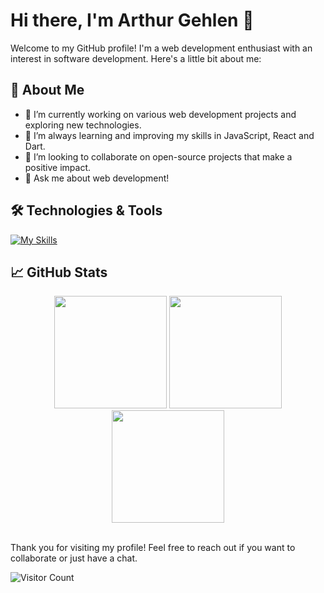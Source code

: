 # Hi there, I'm Arthur Gehlen 👋

Welcome to my GitHub profile! I'm a web development enthusiast with an interest in software development. Here's a little bit about me:

## 🚀 About Me

- 🔭 I’m currently working on various web development projects and exploring new technologies.
- 🌱 I’m always learning and improving my skills in JavaScript, React and Dart.
- 👯 I’m looking to collaborate on open-source projects that make a positive impact.
- 💬 Ask me about web development!

## 🛠️ Technologies & Tools

[![My Skills](https://skillicons.dev/icons?i=dart,html,css,scss,js,react,git,vscode,figma)](https://skillicons.dev)

## 📈 GitHub Stats

<div align="center">
  <img height="180em" src="https://github-readme-stats.vercel.app/api?username=ArthurGehlen&show_icons=true&theme=tokyonight"/>
  <img height="180em" src="https://github-readme-streak-stats.herokuapp.com/?user=ArthurGehlen&theme=tokyonight"/>
</div>

<div align="center">
  <img height="180em" src="https://github-readme-stats.vercel.app/api/top-langs/?username=ArthurGehlen&layout=normal&theme=tokyonight"/>
</div>

<br>

Thank you for visiting my profile! Feel free to reach out if you want to collaborate or just have a chat.

![Visitor Count](https://visitor-badge.laobi.icu/badge?page_id=ArthurGehlen)
